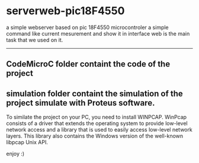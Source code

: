 # serverweb-pic18F4550
a simple webserver based on pic 18F4550 microcontroler
a simple command like current mesurement and show it in interface web is the main task that we used on it.

--------------------------------------------------
CodeMicroC folder containt the code of the project
--------------------------------------------------
simulation folder containt the simulation of the project simulate with Proteus software.
--------------------------------------------------
To similate the project on your PC, you need to install WINPCAP.
WinPcap consists of a driver that extends the operating system to provide low-level network access and a library that is used to easily access low-level network layers. 
This library also contains the Windows version of the well-known libpcap Unix API.

enjoy :)
